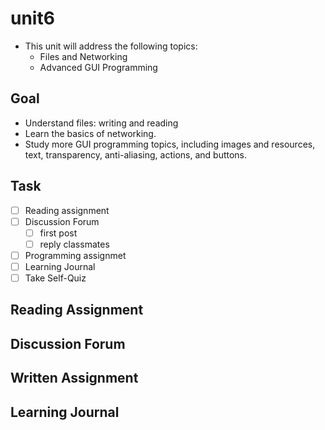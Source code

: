 # unit6

- This unit will address the following topics:
  - Files and Networking
  - Advanced GUI Programming

## Goal

- Understand files: writing and reading
- Learn the basics of networking.
- Study more GUI programming topics, including images and resources, text, transparency, anti-aliasing, actions, and buttons.

## Task

- [ ] Reading assignment
- [ ] Discussion Forum
  - [ ] first post
  - [ ] reply classmates
- [ ] Programming assignmet
- [ ] Learning Journal
- [ ] Take Self-Quiz

## Reading Assignment

## Discussion Forum

## Written Assignment

## Learning Journal
